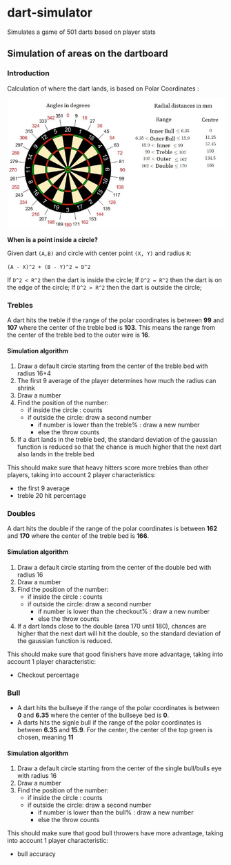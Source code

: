 # dart-simulator
Simulates a game of 501 darts based on player stats

## Simulation of areas on the dartboard

### Introduction

Calculation of where the dart lands, is based on Polar Coordinates :

![specifications-of-points-on-dartboard](/img/specification-of-points-on-dartboard.png?raw=true "specification-of-points-on-dartboard")

**When is a point inside a circle?**

Given dart `(A,B)` and circle with center point `(X, Y)` and radius `R`:

`(A - X)^2 + (B - Y)^2 = D^2`

If `D^2 < R^2` then the dart is inside the circle;
If `D^2 = R^2` then the dart is on the edge of the circle;
If `D^2 > R^2` then the dart is outside the circle;


### Trebles

A dart hits the treble if the range of the polar coordinates is between **99** and **107** where the center of the treble bed is **103**.
This means the range from the center of the treble bed to the outer wire is **16**.

#### Simulation algorithm

1. Draw a default circle starting from the center of the treble bed with radius 16+4
2. The first 9 average of the player determines how much the radius can shrink
3. Draw a number
4. Find the position of the number:
   - if inside the circle : counts
   - if outside the circle: draw a second number
     - if number is lower than the treble% : draw a new number
     - else the throw counts
5. If a dart lands in the treble bed, the standard deviation of the gaussian function is reduced 
so that the chance is much higher that the next dart also lands in the treble bed

This should make sure that heavy hitters score more trebles than other players, taking into account 2 player characteristics:
- the first 9 average
- treble 20 hit percentage

### Doubles

A dart hits the double if the range of the polar coordinates is between **162** and **170** where the center of the treble bed is **166**.

#### Simulation algorithm

1. Draw a default circle starting from the center of the double bed with radius 16
2. Draw a number
3. Find the position of the number:
    - if inside the circle : counts
    - if outside the circle: draw a second number
        - if number is lower than the checkout% : draw a new number
        - else the throw counts
4. If a dart lands close to the double (area 170 until 180), chances are higher that the next dart will hit the double, 
so the standard deviation of the gaussian function is reduced.

This should make sure that good finishers have more advantage, taking into account 1 player characteristic:
- Checkout percentage

### Bull

* A dart hits the bullseye if the range of the polar coordinates is between **0** and **6.35** where the center of the bullseye bed is **0**.
* A darts hits the signle bull if the range of the polar coordinates is between **6.35** and **15.9**. 
For the center, the center of the top green is chosen, meaning **11**

#### Simulation algorithm

1. Draw a default circle starting from the center of the single bull/bulls eye with radius 16
2. Draw a number
3. Find the position of the number:
    - if inside the circle : counts
    - if outside the circle: draw a second number
        - if number is lower than the bull% : draw a new number
        - else the throw counts

This should make sure that good bull throwers have more advantage, taking into account 1 player characteristic:
- bull accuracy